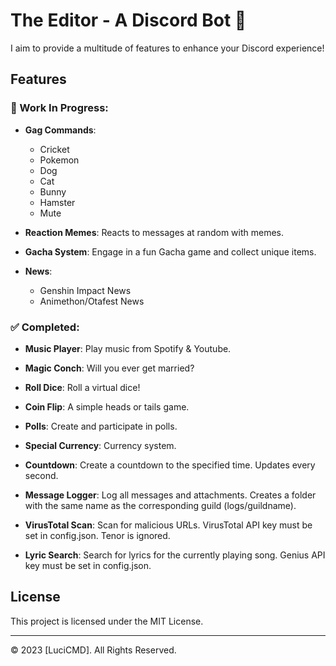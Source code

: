 # The Editor - A Discord Bot 🌌

I aim to provide a multitude of features to enhance your Discord experience!

## Features

### 🚧 Work In Progress:

- **Gag Commands**: 
  - Cricket
  - Pokemon
  - Dog
  - Cat
  - Bunny
  - Hamster
  - Mute
  
- **Reaction Memes**: Reacts to messages at random with memes.
  
- **Gacha System**: Engage in a fun Gacha game and collect unique items.
  
- **News**:
  - Genshin Impact News
  - Animethon/Otafest News

### ✅ Completed:

- **Music Player**: Play music from Spotify & Youtube.

- **Magic Conch**: Will you ever get married?
  
- **Roll Dice**: Roll a virtual dice!
  
- **Coin Flip**: A simple heads or tails game.
  
- **Polls**: Create and participate in polls.
  
- **Special Currency**: Currency system.

- **Countdown**: Create a countdown to the specified time. Updates every second.

- **Message Logger**: Log all messages and attachments. Creates a folder with the same name as the corresponding guild (logs/guildname).

- **VirusTotal Scan**: Scan for malicious URLs. VirusTotal API key must be set in config.json. Tenor is ignored.

- **Lyric Search**: Search for lyrics for the currently playing song. Genius API key must be set in config.json.

## License

This project is licensed under the MIT License.

---

© 2023 [LuciCMD]. All Rights Reserved.
